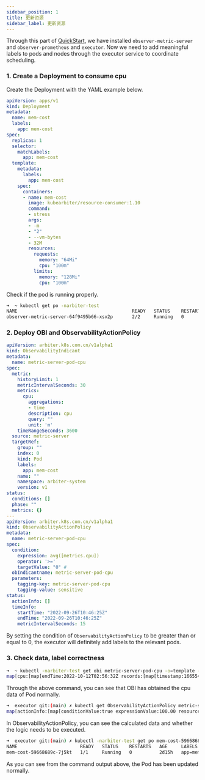 ```yaml
---
sidebar_position: 1
title: 更新资源
sidebar_label: 更新资源
---
```

Through this part of [QuickStart](../Quick%20Start/install.md), we have installed `observer-metric-server` and `observer-prometheus` and `executor`. Now we need to add meaningful labels to pods and nodes through the executor service to coordinate scheduling.

### 1. Create a Deployment to consume cpu

Create the Deployment with the YAML example below.

```yaml
apiVersion: apps/v1
kind: Deployment
metadata:
  name: mem-cost
  labels:
    app: mem-cost
spec:
  replicas: 1
  selector:
    matchLabels:
      app: mem-cost
  template:
    metadata:
      labels:
        app: mem-cost
    spec:
      containers:
      - name: mem-cost
        image: kubearbiter/resource-consumer:1.10
        command:
        - stress
        args:
        - -m
        - "2"
        - --vm-bytes
        - 32M
        resources:
          requests:
            memory: "64Mi"
            cpu: "100m"
          limits:
            memory: "128Mi"
            cpu: "100m"
```

Check if the pod is running properly.
```bash
➜  ~ kubectl get po -narbiter-test
NAME                                          READY   STATUS    RESTARTS   AGE
observer-metric-server-64f9495b66-xsx2p       2/2     Running   0          1m
```

### 2. Deploy OBI and ObservabilityActionPolicy
```yaml
apiVersion: arbiter.k8s.com.cn/v1alpha1
kind: ObservabilityIndicant
metadata:
  name: metric-server-pod-cpu
spec:
  metric:
    historyLimit: 1
    metricIntervalSeconds: 30
    metrics:
      cpu:
        aggregations:
        - time
        description: cpu
        query: ""
        unit: 'm'
    timeRangeSeconds: 3600
  source: metric-server
  targetRef:
    group: ""
    index: 0
    kind: Pod
    labels:
      app: mem-cost
    name: ""
    namespace: arbiter-system
    version: v1
status:
  conditions: []
  phase: ""
  metrics: {}
---
apiVersion: arbiter.k8s.com.cn/v1alpha1
kind: ObservabilityActionPolicy
metadata:
  name: metric-server-pod-cpu
spec:
  condition:
    expression: avg([metrics.cpu])
    operator: '>='
    targetValue: "0" # 
  obIndicantname: metric-server-pod-cpu
  parameters:
    tagging-key: metric-server-pod-cpu
    tagging-value: sensitive
status:
  actionInfo: []
  timeInfo:
    startTime: "2022-09-26T10:46:25Z"
    endTime: "2022-09-26T10:46:25Z"
    metricIntervalSeconds: 15
```
By setting the condition of `ObservabilityActionPolicy` to be greater than or equal to 0, the executor will definitely add labels to the relevant pods.

### 3. Check data, label correctness
```bash
➜  ~ kubectl -narbiter-test get obi metric-server-pod-cpu -o=template --template={{.status.metrics}}
map[cpu:[map[endTime:2022-10-12T02:56:32Z records:[map[timestamp:1665543392742 value:100.000]] startTime:2022-10-12T02:56:02Z targetItem:mem-cost-59668689c-7j5kt unit:m]]]
```

Through the above command, you can see that OBI has obtained the cpu data of Pod normally.

```bash
➜  executor git:(main) ✗ kubectl get ObservabilityActionPolicy metric-server-pod-cpu -narbiter-test -o=template --template={{.status}}
map[actionInfo:[map[conditionValue:true expressionValue:100.00 resourceName:mem-cost-59668689c-7j5kt]] timeInfo:map[endTime:2022-09-26T10:46:25Z metricIntervalSeconds:15 startTime:2022-09-26T10:46:25Z]]
```

In ObservabilityActionPolicy, you can see the calculated data and whether the logic needs to be executed.


```bash
➜  executor git:(main) ✗ kubectl -narbiter-test get po mem-cost-59668689c-7j5kt --show-labels
NAME                       READY   STATUS    RESTARTS   AGE     LABELS
mem-cost-59668689c-7j5kt   1/1     Running   0          2d15h   app=mem-cost,metric-server-pod-cpu=sensitive,pod-template-hash=59668689c
```

As you can see from the command output above, the Pod has been updated normally.

